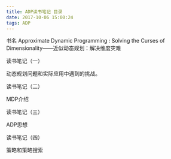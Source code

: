 ```yaml
---
title: ADP读书笔记 目录
date: 2017-10-06 15:00:24
tags: ADP
---
```


书名 Approximate Dynamic Programming : Solving the Curses of Dimensionality——近似动态规划：解决维度灾难

读书笔记（一）

动态规划问题和实际应用中遇到的挑战。

读书笔记（二）

MDP介绍

读书笔记（三）

ADP思想

读书笔记（四）

策略和策略搜索

